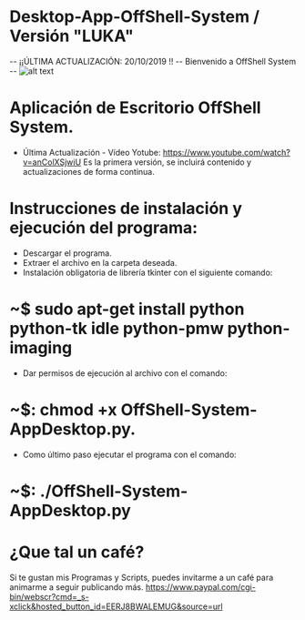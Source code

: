 # Desktop-App-OffShell-System / Versión "LUKA"
-- ¡¡ÚLTIMA ACTUALIZACIÓN: 20/10/2019 !!
-- Bienvenido a OffShell System --
![alt text](https://4.bp.blogspot.com/-0cryA22dyKw/XZUQw7cBBQI/AAAAAAAAC4k/w10SDiY77ngeKSFpe1GM0mKKhZJ_PIqjwCK4BGAYYCw/s1280/primate.gif)
# Aplicación de Escritorio OffShell System.
  - Última Actualización - Vídeo Yotube: https://www.youtube.com/watch?v=anColXSjwiU
  Es la primera versión, se incluirá contenido y actualizaciones de forma continua.
# Instrucciones de instalación y ejecución del programa:
 - Descargar el programa.
 - Extraer el archivo en la carpeta deseada.
 - Instalación obligatoria de librería tkinter con el siguiente comando:
 # ~$ sudo apt-get install python python-tk idle python-pmw python-imaging
 - Dar permisos de ejecución al archivo con el comando:
  # ~$: chmod +x OffShell-System-AppDesktop.py.
 - Como último paso ejecutar el programa con el comando: 
  # ~$: ./OffShell-System-AppDesktop.py
# ¿Que tal un café? 
Si te gustan mis Programas y Scripts, puedes invitarme a un café para animarme a seguir publicando más.
https://www.paypal.com/cgi-bin/webscr?cmd=_s-xclick&hosted_button_id=EERJ8BWALEMUG&source=url
